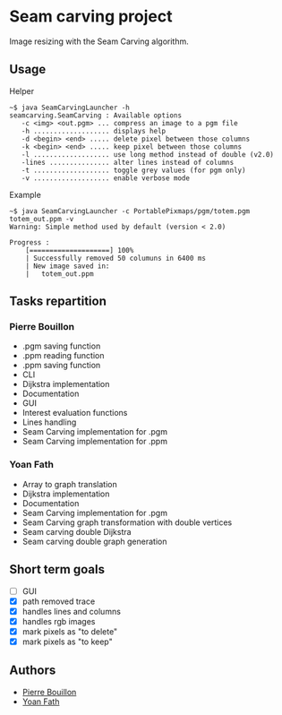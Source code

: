 # Seam carving project

Image resizing with the Seam Carving algorithm.

## Usage
Helper
```shell
~$ java SeamCarvingLauncher -h
seamcarving.SeamCarving : Available options
   -c <img> <out.pgm> ... compress an image to a pgm file
   -h ................... displays help
   -d <begin> <end> ..... delete pixel between those columns
   -k <begin> <end> ..... keep pixel between those columns
   -l ................... use long method instead of double (v2.0)
   -lines ............... alter lines instead of columns
   -t ................... toggle grey values (for pgm only)
   -v ................... enable verbose mode
```
Example
```shell
~$ java SeamCarvingLauncher -c PortablePixmaps/pgm/totem.pgm totem_out.ppm -v
Warning: Simple method used by default (version < 2.0)

Progress : 
	[====================] 100%
	| Successfully removed 50 columuns in 6400 ms
	| New image saved in:
	|	totem_out.ppm
```

## Tasks repartition
### Pierre Bouillon
* .pgm saving function
* .ppm reading function
* .ppm saving function
* CLI
* Dijkstra implementation
* Documentation
* GUI
* Interest evaluation functions
* Lines handling
* Seam Carving implementation for .pgm
* Seam Carving implementation for .ppm

### Yoan Fath
* Array to graph translation
* Dijkstra implementation
* Documentation
* Seam Carving implementation for .pgm
* Seam Carving graph transformation with double vertices
* Seam carving double Dijkstra
* Seam carving double graph generation

## Short term goals
- [ ] GUI
- [x] path removed trace
- [x] handles lines and columns
- [x] handles rgb images
- [x] mark pixels as "to delete"
- [x] mark pixels as "to keep"

## Authors
* [Pierre Bouillon](https://pierrebouillon.tech/)
* [Yoan Fath](https://github.com/yoanFath)
